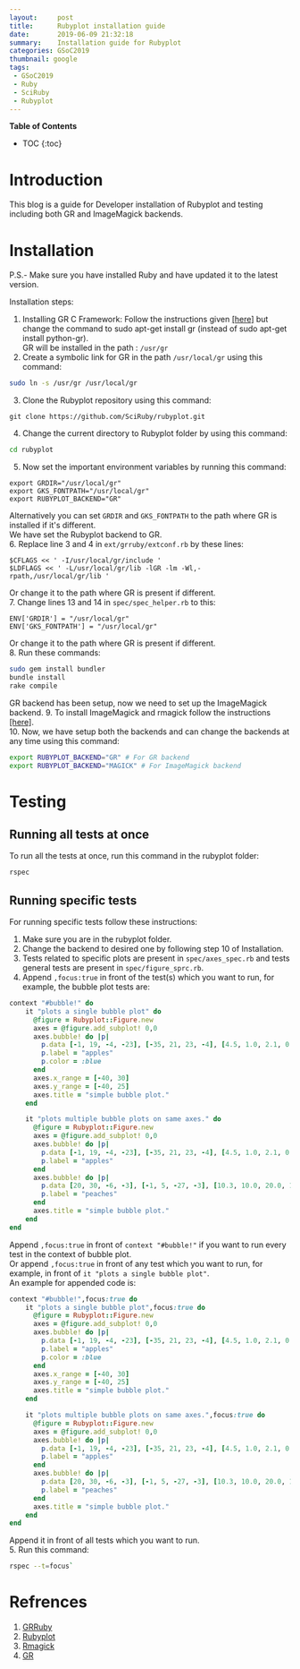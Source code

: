 ```yaml
---
layout:     post
title:      Rubyplot installation guide
date:       2019-06-09 21:32:18
summary:    Installation guide for Rubyplot
categories: GSoC2019
thumbnail: google
tags:
 - GSoC2019
 - Ruby
 - SciRuby
 - Rubyplot
---
```

**Table of Contents**
* TOC
{:toc}

# Introduction
This blog is a guide for Developer installation of Rubyplot and testing including both GR and ImageMagick backends.  

# Installation
P.S.- Make sure you have installed Ruby and have updated it to the latest version.  
  
Installation steps:
1. Installing GR C Framework: Follow the instructions given [[here]](https://software.opensuse.org/download.html?project=science:gr-framework&package=python-gr) but change the command to sudo apt-get install gr (instead of sudo apt-get install python-gr).  
GR will be installed in the path : `/usr/gr`
2. Create a symbolic link for GR in the path `/usr/local/gr` using this command:  
```bash
sudo ln -s /usr/gr /usr/local/gr
```
3. Clone the Rubyplot repository using this command:
```
git clone https://github.com/SciRuby/rubyplot.git
```
4. Change the current directory to Rubyplot folder by using this command:
```bash
cd rubyplot
```
5. Now set the important environment variables by running this command:
```shell
export GRDIR="/usr/local/gr"
export GKS_FONTPATH="/usr/local/gr"
export RUBYPLOT_BACKEND="GR"
```
Alternatively you can set `GRDIR` and `GKS_FONTPATH` to the path where GR is installed if it's different.  
We have set the Rubyplot backend to GR.  
6. Replace line 3 and 4 in `ext/grruby/extconf.rb` by these lines:
```
$CFLAGS << ' -I/usr/local/gr/include '
$LDFLAGS << ' -L/usr/local/gr/lib -lGR -lm -Wl,-rpath,/usr/local/gr/lib '
```
Or change it to the path where GR is present if different.  
7. Change lines 13 and 14 in `spec/spec_helper.rb` to this:
```
ENV['GRDIR'] = "/usr/local/gr"
ENV['GKS_FONTPATH'] = "/usr/local/gr"
```
Or change it to the path where GR is present if different.  
8. Run these commands:
```bash
sudo gem install bundler
bundle install
rake compile
```
GR backend has been setup, now we need to set up the ImageMagick backend.
9. To install ImageMagick and rmagick follow the instructions [[here]](https://github.com/rmagick/rmagick).  
10. Now, we have setup both the backends and can change the backends at any time using this command:
```bash
export RUBYPLOT_BACKEND="GR" # For GR backend
export RUBYPLOT_BACKEND="MAGICK" # For ImageMagick backend
```
  
# Testing
## Running all tests at once
To run all the tests at once, run this command in the rubyplot folder:
```bash
rspec
```
## Running specific tests
For running specific tests follow these instructions:
1. Make sure you are in the rubyplot folder.  
2. Change the backend to desired one by following step 10 of Installation.  
3. Tests related to specific plots are present in `spec/axes_spec.rb` and tests general tests are present in `spec/figure_sprc.rb`.  
4. Append `,focus:true` in front of the test(s) which you want to run, for example, the bubble plot tests are:
```ruby
context "#bubble!" do
    it "plots a single bubble plot" do
      @figure = Rubyplot::Figure.new
      axes = @figure.add_subplot! 0,0
      axes.bubble! do |p|
        p.data [-1, 19, -4, -23], [-35, 21, 23, -4], [4.5, 1.0, 2.1, 0.9]
        p.label = "apples"
        p.color = :blue
      end
      axes.x_range = [-40, 30]
      axes.y_range = [-40, 25]
      axes.title = "simple bubble plot."
    end

    it "plots multiple bubble plots on same axes." do 
      @figure = Rubyplot::Figure.new
      axes = @figure.add_subplot! 0,0
      axes.bubble! do |p|
        p.data [-1, 19, -4, -23], [-35, 21, 23, -4], [4.5, 1.0, 2.1, 0.9]
        p.label = "apples"
      end
      axes.bubble! do |p|
        p.data [20, 30, -6, -3], [-1, 5, -27, -3], [10.3, 10.0, 20.0, 10.0]
        p.label = "peaches"
      end
      axes.title = "simple bubble plot."
    end
end
```
Append `,focus:true` in front of `context "#bubble!"` if you want to run every test in the context of bubble plot.  
Or append `,focus:true` in front of any test which you want to run, for example, in front of `it "plots a single bubble plot"`.  
An example for appended code is:
```ruby
context "#bubble!",focus:true do
    it "plots a single bubble plot",focus:true do
      @figure = Rubyplot::Figure.new
      axes = @figure.add_subplot! 0,0
      axes.bubble! do |p|
        p.data [-1, 19, -4, -23], [-35, 21, 23, -4], [4.5, 1.0, 2.1, 0.9]
        p.label = "apples"
        p.color = :blue
      end
      axes.x_range = [-40, 30]
      axes.y_range = [-40, 25]
      axes.title = "simple bubble plot."
    end

    it "plots multiple bubble plots on same axes.",focus:true do 
      @figure = Rubyplot::Figure.new
      axes = @figure.add_subplot! 0,0
      axes.bubble! do |p|
        p.data [-1, 19, -4, -23], [-35, 21, 23, -4], [4.5, 1.0, 2.1, 0.9]
        p.label = "apples"
      end
      axes.bubble! do |p|
        p.data [20, 30, -6, -3], [-1, 5, -27, -3], [10.3, 10.0, 20.0, 10.0]
        p.label = "peaches"
      end
      axes.title = "simple bubble plot."
    end
end
```
Append it in front of all tests which you want to run.  
5. Run this command:
```bash
rspec --t=focus`
```

# Refrences
1. [GRRuby](https://github.com/pgtgrly/GRruby-extension)  
2. [Rubyplot](https://github.com/SciRuby/rubyplot)  
3. [Rmagick](https://rmagick.github.io/)
4. [GR](https://gr-framework.org/)
